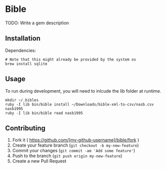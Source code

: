 # Bible

TODO: Write a gem description

## Installation

Dependencies:

```
# Note that this might already be provided by the system os
brew install sqlite
```

## Usage

To run during development, you will need to inlcude the lib folder at runtime.

```
mkdir ~/.bibles
ruby -I lib bin/bible install ~/Downloads/bible-xml-to-csv/nasb.csv nasb1995
ruby -I lib bin/bible read nasb1995
```

## Contributing

1. Fork it ( https://github.com/[my-github-username]/bible/fork )
2. Create your feature branch (`git checkout -b my-new-feature`)
3. Commit your changes (`git commit -am 'Add some feature'`)
4. Push to the branch (`git push origin my-new-feature`)
5. Create a new Pull Request
